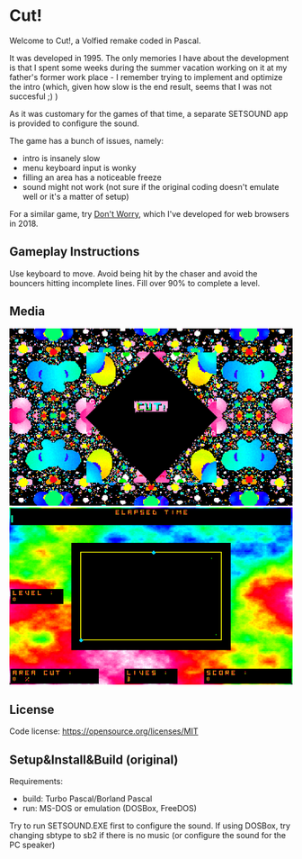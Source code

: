 # Cut!

Welcome to Cut!, a Volfied remake coded in Pascal.

It was developed in 1995. The only memories I have about the development is that I spent some weeks during the summer vacation working on it at my father's former work place - I remember trying to implement and optimize the intro (which, given how slow is the end result, seems that I was not succesful ;) )

As it was customary for the games of that time, a separate SETSOUND app is provided to configure the sound.

The game has a bunch of issues, namely:
* intro is insanely slow
* menu keyboard input is wonky
* filling an area has a noticeable freeze
* sound might not work (not sure if the original coding doesn't emulate well or it's a matter of setup)

For a similar game, try [Don't Worry](https://www.pirongames.com/dont-worry/), which I've developed for web browsers in 2018.

## Gameplay Instructions

Use keyboard to move. Avoid being hit by the chaser and avoid the bouncers hitting incomplete lines. Fill over 90% to complete a level.

## Media

![Cut Intro](.media/cut-intro.gif)
![Cut Gameplay](.media/cut-gameplay.gif)

## License

Code license:
https://opensource.org/licenses/MIT

## Setup&Install&Build (original)

Requirements:
* build: Turbo Pascal/Borland Pascal
* run: MS-DOS or emulation (DOSBox, FreeDOS)

Try to run SETSOUND.EXE first to configure the sound. If using DOSBox, try changing sbtype to sb2 if there is no music (or configure the sound for the PC speaker)
